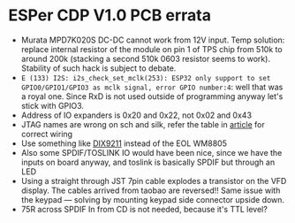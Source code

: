 # ESPer CDP V1.0 PCB errata

- Murata MPD7K020S DC-DC cannot work from 12V input. Temp solution: replace internal resistor of the module on pin 1 of TPS chip from 510k to around 200k (stacking a second 510k 0603 resistor seems to work). Stability of such hack is subject to debate.
- `E (133) I2S: i2s_check_set_mclk(253): ESP32 only support to set GPIO0/GPIO1/GPIO3 as mclk signal, error GPIO number:4`: well that was a royal one. Since RxD is not used outside of programming anyway let's stick with GPIO3.
- Address of IO expanders is 0x20 and 0x22, not 0x02 and 0x43
- JTAG names are wrong on sch and silk, refer the table in [article](https://neocode.jp/2020/12/09/esp32debugger/) for correct wiring
- Use something like [DIX9211](https://www.ti.com/lit/ds/symlink/dix9211.pdf) instead of the EOL WM8805
- Also some SPDIF/TOSLINK IO would have been nice, since we have the inputs on board anyway, and toslink is basically SPDIF but through an LED
- Using a straight through JST 7pin cable explodes a transistor on the VFD display. The cables arrived from taobao are reversed!! Same issue with the keypad — solving by mounting keypad side connector upside down.
- 75R across SPDIF In from CD is not needed, because it's TTL level?
